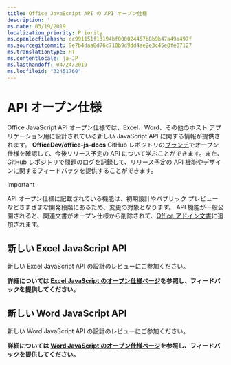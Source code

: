 ```yaml
---
title: Office JavaScript API の API オープン仕様
description: ''
ms.date: 03/19/2019
localization_priority: Priority
ms.openlocfilehash: cc991151f13194bf000024457b8b9b47a49a497f
ms.sourcegitcommit: 9e7b4daa8d76c710b9d9dd4ae2e3c45e8fe07127
ms.translationtype: HT
ms.contentlocale: ja-JP
ms.lasthandoff: 04/24/2019
ms.locfileid: "32451760"
---
```

# <a name="api-open-specifications"></a>API オープン仕様

Office JavaScript API オープン仕様では、Excel、Word、その他のホスト アプリケーション用に設計されている新しい JavaScript API に関する情報が提供されます。 **OfficeDev/office-js-docs** GitHub レポジトリの[ブランチ](https://github.com/OfficeDev/office-js-docs/branches/all)でオープン仕様を確認して、今後リリース予定の API について学ぶことができます。また、GitHub レポジトリで問題のログを記録して、リリース予定の API 機能やデザインに関するフィードバックを提供することができます。

> [!IMPORTANT]
> API オープン仕様に記載されている機能は、初期設計やパブリック プレビューなどさまざまな開発段階にあるため、変更の対象となります。 API 機能が一般公開されると、関連文書がオープン仕様から削除されて、[Office アドイン文書](/office/dev/add-ins/)に追加されます。 

## <a name="new-excel-javascript-apis"></a>新しい Excel JavaScript API

新しい Excel JavaScript API の設計のレビューにご参加ください。 

**詳細については [Excel JavaScript のオープン仕様ページ](https://github.com/OfficeDev/office-js-docs/tree/ExcelJs_OpenSpec)を参照し、フィードバックを提供してください。**

## <a name="new-word-javascript-apis"></a>新しい Word JavaScript API

新しい Word JavaScript API の設計のレビューにご参加ください。 

**詳細については [Word JavaScript のオープン仕様ページ](https://github.com/OfficeDev/office-js-docs/tree/WordJs_OpenSpec)を参照し、フィードバックを提供してください。**
